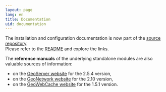 ```yaml
---
layout: page
lang: en
title: Documentation
uid: documentation
---
```


The installation and configuration documentation is now part of the [source repository](https://github.com/georchestra/georchestra/).  
Please refer to the [README](https://github.com/georchestra/georchestra/blob/master/README.md) and explore the links.

The **reference manuals** of the underlying standalone modules are also valuable sources of information:

 * on the [GeoServer website](http://docs.geoserver.org/2.5.x/en/user/) for the 2.5.4 version,
 * on the [GeoNetwork website](http://geonetwork-opensource.org/manuals/2.10.4/eng/users/index.html) for the 2.10 version,
 * on the [GeoWebCache website](http://geowebcache.org/docs/1.5.1/) for the 1.5.1 version.
